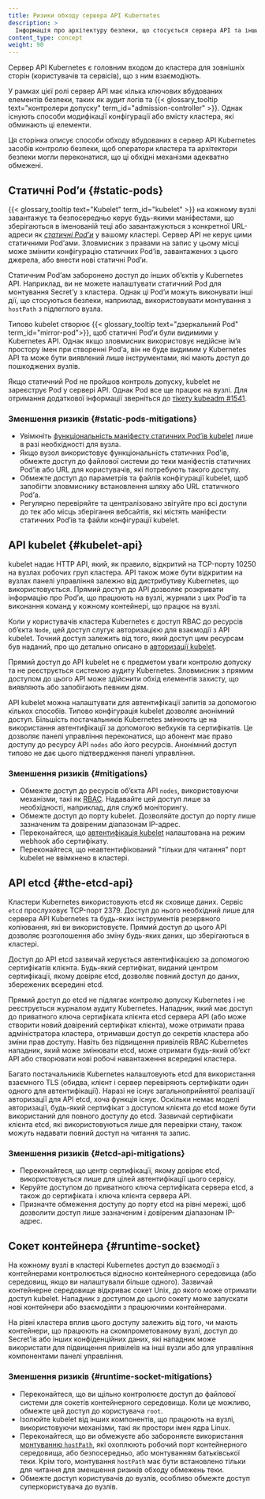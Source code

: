 ```yaml
---
title: Ризики обходу сервера API Kubernetes
description: >
  Інформація про архітектуру безпеки, що стосується сервера API та інших компонентів
content_type: concept
weight: 90
---
```


<!-- overview -->

Сервер API Kubernetes є головним входом до кластера для зовнішніх сторін (користувачів та сервісів), що з ним взаємодіють.

У рамках цієї ролі сервер API має кілька ключових вбудованих елементів безпеки, таких як аудит логів та {{< glossary_tooltip text="контролери допуску" term_id="admission-controller" >}}. Однак існують способи модифікації конфігурації або вмісту кластера, які обминають ці елементи.

Ця сторінка описує способи обходу вбудованих в сервер API Kubernetes засобів контролю безпеки, щоб оператори кластера та архітектори безпеки могли переконатися, що ці обхідні механізми адекватно обмежені.

## Статичні Podʼи {#static-pods}

{{< glossary_tooltip text="Kubelet" term_id="kubelet" >}} на кожному вузлі завантажує та безпосередньо керує будь-якими маніфестами, що зберігаються в іменованій теці або завантажуються з конкретної URL-адреси як [*статичні Podʼи*](/docs/tasks/configure-pod-container/static-pod) у вашому кластері. Сервер API не керує цими статичними Podʼами. Зловмисник з правами на запис у цьому місці може змінити конфігурацію статичних Podʼів, завантажених з цього джерела, або внести нові статичні Podʼи.

Статичним Podʼам заборонено доступ до інших обʼєктів у Kubernetes API. Наприклад, ви не можете налаштувати статичний Pod для монтування Secretʼу з кластера. Однак ці Podʼи можуть виконувати інші дії, що стосуються безпеки, наприклад, використовувати монтування з `hostPath` з підлеглого вузла.

Типово kubelet створює {{< glossary_tooltip text="дзеркальний Pod" term_id="mirror-pod">}}, щоб статичні Podʼи були видимими у Kubernetes API. Однак якщо зловмисник використовує недійсне імʼя простору імен при створенні Podʼа, він не буде видимим у Kubernetes API та може бути виявлений лише інструментами, які мають доступ до пошкоджених вузлів.

Якщо статичний Pod не пройшов контроль допуску, kubelet не зареєструє Pod у сервері API. Однак Pod все ще працює на вузлі. Для отримання додаткової інформації зверніться до [тікету kubeadm #1541](https://github.com/kubernetes/kubeadm/issues/1541#issuecomment-487331701).

### Зменшення ризиків {#static-pods-mitigations}

- Увімкніть [функціональність маніфесту статичних Podʼів kubelet](/docs/tasks/configure-pod-container/static-pod/#static-pod-creation) лише в разі необхідності для вузла.
- Якщо вузол використовує функціональність статичних Podʼів, обмежте доступ до файлової системи до теки маніфестів статичних Podʼів або URL для користувачів, які потребують такого доступу.
- Обмежте доступ до параметрів та файлів конфігурації kubelet, щоб запобігти зловмиснику встановлення шляху або URL статичного Podʼа.
- Регулярно перевіряйте та централізовано звітуйте про всі доступи до тек або місць зберігання вебсайтів, які містять маніфести статичних Podʼів та файли конфігурації kubelet.

## API kubelet {#kubelet-api}

kubelet надає HTTP API, який, як правило, відкритий на TCP-порту 10250 на вузлах робочих груп кластера. API також може бути відкритим на вузлах панелі управління залежно від дистрибутиву Kubernetes, що використовується. Прямий доступ до API дозволяє розкривати інформацію про Podʼи, що працюють на вузлі, журнали з цих Podʼів та виконання команд у кожному контейнері, що працює на вузлі.

Коли у користувачів кластера Kubernetes є доступ RBAC до ресурсів обʼєкта `Node`, цей доступ слугує авторизацією для взаємодії з API kubelet. Точний доступ залежить від того, який доступ цим ресурсам був наданий, про що детально описано в [авторизації kubelet](/docs/reference/access-authn-authz/kubelet-authn-authz/#kubelet-authorization).

Прямий доступ до API kubelet не є предметом уваги контролю допуску та не реєструється системою аудиту Kubernetes. Зловмисник з прямим доступом до цього API може здійснити обхід елементів захисту, що виявляють або запобігають певним діям.

API kubelet можна налаштувати для автентифікації запитів за допомогою кількох способів. Типово конфігурація kubelet дозволяє анонімний доступ. Більшість постачальників Kubernetes змінюють це на використання автентифікації за допомогою вебхуків та сертифікатів. Це дозволяє панелі управління переконатися, що абонент має право доступу до ресурсу API `nodes` або його ресурсів. Анонімний доступ типово не дає цього підтвердження панелі управління.

### Зменшення ризиків {#mitigations}

- Обмежте доступ до ресурсів обʼєкта API `nodes`, використовуючи механізми, такі як [RBAC](/docs/reference/access-authn-authz/rbac/). Надавайте цей доступ лише за необхідності, наприклад, для служб моніторингу.
- Обмежте доступ до порту kubelet. Дозволяйте доступ до порту лише зазначеним та довіреним діапазонам IP-адрес.
- Переконайтеся, що [автентифікація kubelet](/docs/reference/access-authn-authz/kubelet-authn-authz/#kubelet-authentication) налаштована на режим webhook або сертифікату.
- Переконайтеся, що неавтентифікований "тільки для читання" порт kubelet не ввімкнено в кластері.

## API etcd {#the-etcd-api}

Кластери Kubernetes використовують etcd як сховище даних. Сервіс `etcd` прослуховує TCP-порт 2379. Доступ до нього необхідний лише для сервера API Kubernetes та будь-яких інструментів резервного копіювання, які ви використовуєте. Прямий доступ до цього API дозволяє розголошення або зміну будь-яких даних, що зберігаються в кластері.

Доступ до API etcd зазвичай керується автентифікацією за допомогою сертифікатів клієнта. Будь-який сертифікат, виданий центром сертифікації, якому довіряє etcd, дозволяє повний доступ до даних, збережених всередині etcd.

Прямий доступ до etcd не підлягає контролю допуску Kubernetes і не реєструється журналом аудиту Kubernetes. Нападник, який має доступ до приватного ключа сертифіката клієнта etcd сервера API (або може створити новий довірений сертифікат клієнта), може отримати права адміністратора кластера, отримавши доступ до секретів кластера або зміни прав доступу. Навіть без підвищення привілеїв RBAC Kubernetes нападник, який може змінювати etcd, може отримати будь-який обʼєкт API або створювати нові робочі навантаження всередині кластера.

Багато постачальників Kubernetes налаштовують etcd для використання взаємного TLS (обидва, клієнт і сервер перевіряють сертифікати один одного для автентифікації). Наразі не існує загальноприйнятої реалізації авторизації для API etcd, хоча функція існує. Оскільки немає моделі авторизації, будь-який сертифікат з доступом клієнта до etcd може бути використаний для повного доступу до etcd. Зазвичай сертифікати клієнта etcd, які використовуються лише для перевірки стану, також можуть надавати повний доступ на читання та запис.

### Зменшення ризиків {#etcd-api-mitigations}

- Переконайтеся, що центр сертифікації, якому довіряє etcd, використовується лише для цілей автентифікації цього сервісу.
- Керуйте доступом до приватного ключа сертифіката сервера etcd, а також до сертифіката і ключа клієнта сервера API.
- Призначте обмеження доступу до порту etcd на рівні мережі, щоб дозволити доступ лише зазначеним і довіреним діапазонам IP-адрес.

## Сокет контейнера {#runtime-socket}

На кожному вузлі в кластері Kubernetes доступ до взаємодії з контейнерами контролюється відносно контейнерного середовища (або середовищ, якщо ви налаштували більше одного). Зазвичай контейнерне середовище відкриває сокет Unix, до якого може отримати доступ kubelet. Нападник з доступом до цього сокету може запускати нові контейнери або взаємодіяти з працюючими контейнерами.

На рівні кластера вплив цього доступу залежить від того, чи мають контейнери, що працюють на скомпрометованому вузлі, доступ до Secretʼів або інших конфіденційних даних, які нападник може використати для підвищення привілеїв на інші вузли або для управління компонентами панелі управління.

### Зменшення ризиків {#runtime-socket-mitigations}

- Переконайтеся, що ви щільно контролюєте доступ до файлової системи для сокетів контейнерного середовища. Коли це можливо, обмежте цей доступ до користувача `root`.
- Ізолюйте kubelet від інших компонентів, що працюють на вузлі, використовуючи механізми, такі як простори імен ядра Linux.
- Переконайтеся, що ви обмежуєте або забороняєте використання [монтуванню `hostPath`](/docs/concepts/storage/volumes/#hostpath), які охоплюють робочий порт контейнерного середовища, або безпосередньо, або монтуванням батьківської теки. Крім того, монтування `hostPath` має бути встановлено тільки для читання для зменшення ризиків обходу обмежень теки.
- Обмежте доступ користувачів до вузлів, особливо обмежте доступ суперкористувача до вузлів.
